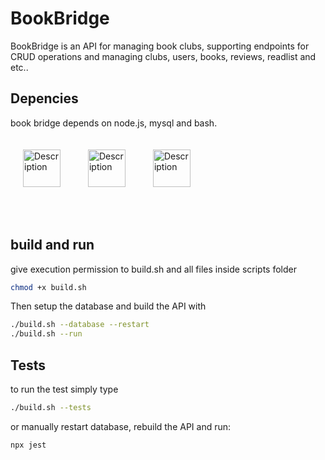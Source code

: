 # BookBridge

BookBridge is an API for managing book clubs, supporting endpoints for CRUD operations and managing clubs, users, books, reviews, readlist and etc..

## Depencies

book bridge depends on node.js, mysql and bash.

<div style="display:inline-block;">
    <img src="https://static-00.iconduck.com/assets.00/node-js-icon-454x512-nztofx17.png" alt="Description" style="margin: 20px; width:60px; height: 60px; box-shadow: 5px 5px 10px \#888;">
    <img src="https://png.pngtree.com/png-clipart/20230813/original/pngtree-vector-illustration-of-major-database-format-icon-for-mysql-colorful-vector-picture-image_10582562.png" alt="Description" style="margin: 20px; width:60px; height: 60px; box-shadow: 5px 5px 10px \#888;">
    <img src="https://upload.wikimedia.org/wikipedia/commons/thumb/2/20/Bash_Logo_black_and_white_icon_only.svg/672px-Bash_Logo_black_and_white_icon_only.svg.png" alt="Description" style="margin: 20px; width:60px; height: 60px; box-shadow: 5px 5px 10px \#888;">


​    

## build and run

give execution permission to build.sh and all files inside scripts folder

```bash
chmod +x build.sh
```

Then setup the database and build the API with 

```bash
./build.sh --database --restart
./build.sh --run
```

## Tests

to run the test simply type

```bash
./build.sh --tests
```

or manually restart database, rebuild the API and run:

```bash
npx jest
```
